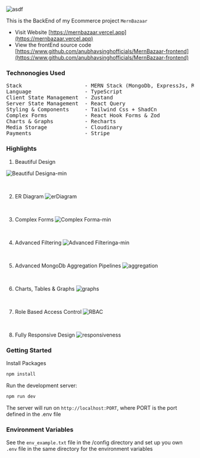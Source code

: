 ![asdf](https://github.com/anubhavsinghofficials/MernBazaar-backend/assets/132212797/2f6de3cf-2c9e-420b-9cef-4d09467710da)


This is the BackEnd of my Ecommerce project `MernBazaar`

- Visit Website [https://mernbazaar.vercel.app](https://mernbazaar.vercel.app)
- View the frontEnd source code [https://www.github.com/anubhavsinghofficials/MernBazaar-frontend](https://www.github.com/anubhavsinghofficials/MernBazaar-frontend)

### Technonogies Used

<pre>
Stack                    - MERN Stack (MongoDb, ExpressJs, ReactJs, NodeJs)
Language                 - TypeScript
Client State Management  - Zustand
Server State Management  - React Query
Styling & Components     - Tailwind Css + ShadCn
Complex Forms            - React Hook Forms & Zod
Charts & Graphs          - Recharts
Media Storage            - Cloudinary
Payments                 - Stripe
</pre>

### Highlights

1. Beautiful Design

 ![Beautiful Designa-min](https://github.com/anubhavsinghofficials/MernBazaar-backend/assets/132212797/92a7aa16-2cba-4387-a80e-e322b214552d)

&nbsp;

2. ER Diagram
![erDiagram](https://github.com/anubhavsinghofficials/MernBazaar-backend/assets/132212797/f7a25b90-a5c7-464f-8b7f-ac1f841aeba3)

&nbsp;

3. Complex Forms
![Complex Forma-min](https://github.com/anubhavsinghofficials/MernBazaar-backend/assets/132212797/f76ab5b3-4efb-4f02-bd2c-b88ebd23701f)

&nbsp;

4. Advanced Filtering
![Advanced Filteringa-min](https://github.com/anubhavsinghofficials/MernBazaar-backend/assets/132212797/0086ac33-fa9b-4110-9a8a-0426cc0db154)

&nbsp;

5. Advanced MongoDb Aggregation Pipelines
![aggregation](https://github.com/anubhavsinghofficials/MernBazaar-backend/assets/132212797/57e67197-1422-48a7-989c-d6784ebdea74)

&nbsp;

6. Charts, Tables & Graphs
![graphs](https://github.com/anubhavsinghofficials/MernBazaar-backend/assets/132212797/bc798497-ea0b-4588-9e89-8e1131e54a1d)

&nbsp;

7. Role Based Access Control
![RBAC](https://github.com/anubhavsinghofficials/MernBazaar-backend/assets/132212797/9b806fc3-19fb-4ff4-b6ad-f0adf7a3dd7e)


&nbsp;

8. Fully Responsive Design
![responsiveness](https://github.com/anubhavsinghofficials/MernBazaar-backend/assets/132212797/9a32461e-3635-42d3-812d-c932876b8707)



### Getting Started

Install Packages

```bash
npm install
```
Run the development server:

```bash
npm run dev
```

The server will run on `http://localhost:PORT`, where PORT is the port defined in the .env file

### Environment Variables

See the `env_example.txt` file in the /config directory and set up you own `.env` file in the same directory for the environment variables

